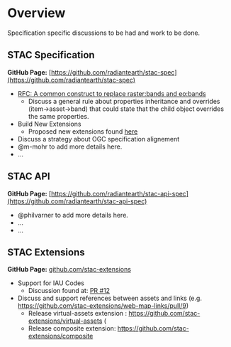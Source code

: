 # Overview

Specification specific discussions to be had and work to be done. 

## STAC Specification

**GitHub Page:** [https://github.com/radiantearth/stac-spec](https://github.com/radiantearth/stac-spec)

* [RFC: A common construct to replace raster:bands and eo:bands](https://github.com/radiantearth/stac-spec/discussions/1213)
  * Discuss a general rule about properties inheritance and overrides (item->asset->band) that could state that the child object overrides the same properties.
* Build New Extensions
  * Proposed new extensions found [here](https://github.com/radiantearth/stac-spec/issues?q=is%3Aopen+is%3Aissue+label%3A%22new+extension%22)
* Discuss a strategy about OGC specification alignement
* @m-mohr to add more details here.
* ...

## STAC API

**GitHub Page:** [https://github.com/radiantearth/stac-api-spec](https://github.com/radiantearth/stac-api-spec)

* @philvarner to add more details here.
* ...
* ...

## STAC Extensions

**GitHub Page:** [github.com/stac-extensions](https://github.com/stac-extensions)

* Support for IAU Codes
  * Discussion found at: [PR #12](https://github.com/stac-extensions/projection/pull/12)
* Discuss and support references between assets and links (e.g. https://github.com/stac-extensions/web-map-links/pull/9)
  * Release virtual-assets extension : https://github.com/stac-extensions/virtual-assets (
  * Release composite extension: https://github.com/stac-extensions/composite
